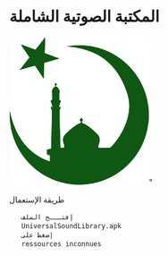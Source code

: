 
# المكتبة الصوتية الشاملة

<img src="https://raw.githubusercontent.com/nfouka/UniversalSoundLibrary/master/logo.png" />" <br/>


طريقة الإستعمال
```shell
   إفتـــح الملف 
   UniversalSoundLibrary.apk
   إضغط على 
   ressources inconnues 
```

